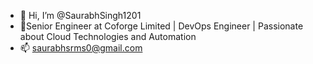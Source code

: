 - 👋 Hi, I’m @SaurabhSingh1201
- 👀Senior Engineer at Coforge Limited | DevOps Engineer | Passionate about Cloud Technologies and Automation
- 📫 saurabhsrms0@gmail.com


